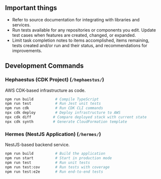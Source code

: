 ## Important things
* Refer to source documentation for integrating with libraries and services.
* Run tests available for any repositories or components you edit. Update test cases when features are created, changed, or expanded.
* Limit task completion notes to items accomplished, items remaining, tests created and/or run and their status, and recommendations for improvements.

## Development Commands

### Hephaestus (CDK Project) (`/hephaestus/`)
AWS CDK-based infrastructure as code.

```bash
npm run build          # Compile TypeScript
npm run test           # Run Jest unit tests
npm run cdk            # Run CDK CLI commands
npx cdk deploy         # Deploy infrastructure to AWS
npx cdk diff          # Compare deployed stack with current state
npx cdk synth         # Generate CloudFormation template
```

### Hermes (NestJS Application) (`/hermes/`)
NestJS-based backend service.
```bash
npm run build          # Build the application
npm run start          # Start in production mode
npm run test           # Run unit tests
npm run test:cov       # Run tests with coverage
npm run test:e2e       # Run end-to-end tests
```